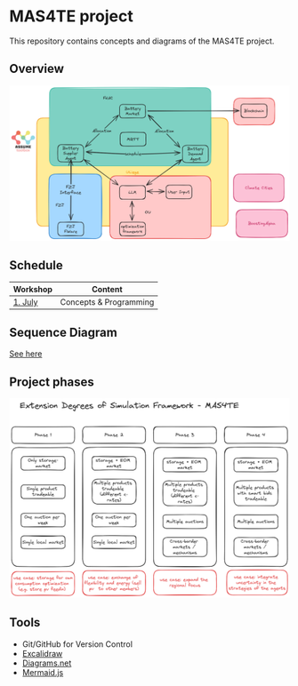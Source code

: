 # MAS4TE project

This repository contains concepts and diagrams of the MAS4TE project.

## Overview

![MAS4TE project overview](./media/mas4te-overview.png)

## Schedule

| Workshop | Content |
|----------|---------|
| [1. July](./2025-07-01-workshop/README.md)  | Concepts & Programming  |

## Sequence Diagram

[See here](./storage_market_seq_diagram.md)


## Project phases


![MAS4TE](./media/mas4te-configuration-phase-fhac.png)


## Tools

- Git/GitHub for Version Control
- [Excalidraw](https://draw.nowum.fh-aachen.de/)
- [Diagrams.net](https://app.diagrams.net/)
- [Mermaid.js](https://mermaid.live/)
